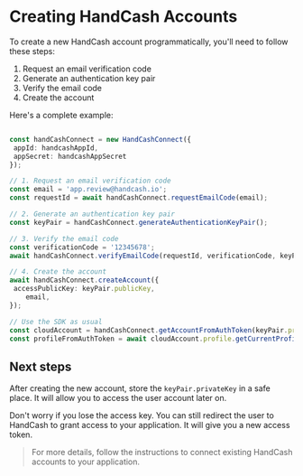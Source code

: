 # Creating HandCash Accounts

To create a new HandCash account programmatically, you'll need to follow these steps:

1. Request an email verification code
2. Generate an authentication key pair
3. Verify the email code
4. Create the account

Here's a complete example:

```typescript

const handCashConnect = new HandCashConnect({
 appId: handcashAppId,
 appSecret: handcashAppSecret
});

// 1. Request an email verification code
const email = 'app.review@handcash.io';
const requestId = await handCashConnect.requestEmailCode(email);

// 2. Generate an authentication key pair
const keyPair = handCashConnect.generateAuthenticationKeyPair();

// 3. Verify the email code
const verificationCode = '12345678';
await handCashConnect.verifyEmailCode(requestId, verificationCode, keyPair.publicKey);

// 4. Create the account
await handCashConnect.createAccount({
 accessPublicKey: keyPair.publicKey,
    email,
});

// Use the SDK as usual
const cloudAccount = handCashConnect.getAccountFromAuthToken(keyPair.privateKey);
const profileFromAuthToken = await cloudAccount.profile.getCurrentProfile();
```

## Next steps
After creating the new account, store the `keyPair.privateKey` in a safe place. It will allow you to access the user account later on.

Don't worry if you lose the access key. You can still redirect the user to HandCash to grant access to your application. It will give you a new access token.

> For more details, follow the instructions to connect existing HandCash accounts to your application.